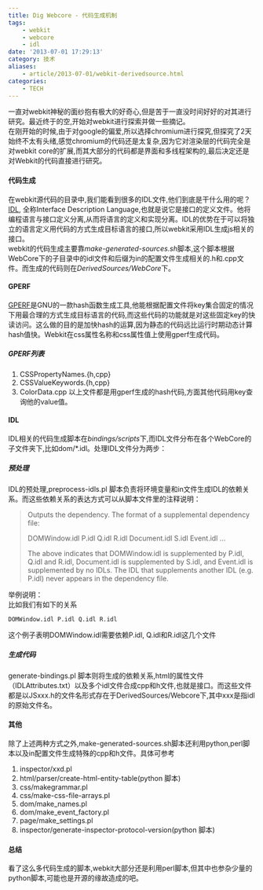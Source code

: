 ```yaml
---
title: Dig Webcore - 代码生成机制
tags:
    - webkit
    - webcore
    - idl
date: '2013-07-01 17:29:13'
category: 技术
aliases:
    - article/2013-07-01/webkit-derivedsource.html
categories:
    - TECH
---
```

[gperf]: http://www.gnu.org/software/gperf/manual/gperf.html#Top "GPERF DOC"
[idl]:http://www.w3.org/TR/WebIDL/ "IDL W3C"
  
一直对webkit神秘的面纱抱有极大的好奇心,但是苦于一直没时间好好的对其进行研究。最近终于的空,开始对webkit进行探索并做一些摘记。  
在刚开始的时候,由于对google的偏爱,所以选择chromium进行探究,但探究了2天始终不太有头绪,感觉chromium的代码还是太复杂,因为它对渲染层的代码完全是对webkit core的扩展,而其大部分的代码都是界面和多线程架构的,最后决定还是对Webkit的代码直接进行研究。  
  
#### 代码生成  
在webkit源代码的目录中,我们能看到很多的IDL文件,他们到底是干什么用的呢？[IDL][idl], 全称Interface Description Language,也就是说它是接口的定义文件。他将编程语言与接口定义分离,从而将语言的定义和实现分离。IDL的优势在于可以将独立的语言定义用代码的方式生成目标语言的接口,所以webkit采用IDL生成js相关的接口。  
webkit的代码生成主要靠*make-generated-sources.sh*脚本,这个脚本根据WebCore下的子目录中的idl文件和后缀为in的配置文件生成相关的.h和.cpp文件。而生成的代码则在*DerivedSources/WebCore*下。

#### GPERF
[GPERF][gperf]是GNU的一款hash函数生成工具,他能根据配置文件将key集合固定的情况下用最合理的方式生成目标语言的代码,而这些代码的功能就是对这些固定key的快读访问。这么做的目的是加快hash的运算,因为静态的代码远比运行时期动态计算hash值快。Webkit在css属性名称和css属性值上使用gperf生成代码。
  
##### GPERF列表  
1. CSSPropertyNames\.{h,cpp}  
2. CSSValueKeywords\.{h,cpp}  
3. ColorData.cpp
以上文件都是用gperf生成的hash代码,方面其他代码用key查询他的value值。
  
#### IDL  
IDL相关的代码生成脚本在*bindings/scripts*下,而IDL文件分布在各个WebCore的子文件夹下,比如dom/\*.idl。处理IDL文件分为两步：  

##### 预处理
IDL的预处理,preprocess-idls.pl 脚本负责将环境变量和in文件生成IDL的依赖关系。而这些依赖关系的表达方式可以从脚本文件里的注释说明：  

>  Outputs the dependency.
>  The format of a supplemental dependency file:
> 
>  DOMWindow.idl P.idl Q.idl R.idl
>  Document.idl S.idl
>  Event.idl
>  ...
> 
>  The above indicates that DOMWindow.idl is supplemented by P.idl, Q.idl and R.idl,
>  Document.idl is supplemented by S.idl, and Event.idl is supplemented by no IDLs.
>  The IDL that supplements another IDL (e.g. P.idl) never appears in the dependency file.
  
举例说明：  
比如我们有如下的关系  

    DOMWindow.idl P.idl Q.idl R.idl

这个例子表明DOMWindow.idl需要依赖P\.idl, Q\.idl和R\.idl这几个文件
  
##### 生成代码  
generate-bindings\.pl 脚本则将生成的依赖关系,html的属性文件（IDLAttributes\.txt）以及多个idl文件合成cpp和h文件,也就是接口。而这些文件都是以JSxxx\.h的文件名形式存在于DerivedSources/Webcore下,其中xxx是指idl的原始文件名。
  
#### 其他  
除了上述两种方式之外,make-generated-sources.sh脚本还利用python,perl脚本以及in配置文件生成特殊的cpp和h文件。具体可参考  
1. inspector/xxd.pl
2. html/parser/create-html-entity-table(python 脚本)
3. css/makegrammar.pl  
4. css/make-css-file-arrays.pl  
5. dom/make_names.pl  
6. dom/make_event_factory.pl  
7. page/make_settings.pl   
8. inspector/generate-inspector-protocol-version(python 脚本)
  
#### 总结  
看了这么多代码生成的脚本,webkit大部分还是利用perl脚本,但其中也参杂少量的python脚本,可能也是开源的缘故造成的吧。
